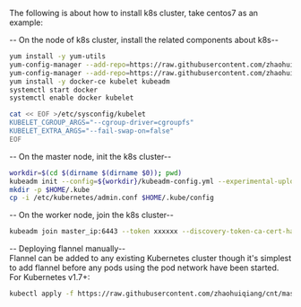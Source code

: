 The following is about how to install k8s cluster, take centos7 as an example:

-- On the node of k8s cluster, install the related components about k8s--
```bash
yum install -y yum-utils
yum-config-manager --add-repo=https://raw.githubusercontent.com/zhaohuiqiang/cnt/master/k8s/yum/repos/docker-ce.repo
yum-config-manager --add-repo=https://raw.githubusercontent.com/zhaohuiqiang/cnt/master/k8s/yum/repos/kubernetes.repo
yum install -y docker-ce kubelet kubeadm
systemctl start docker
systemctl enable docker kubelet

cat << EOF >/etc/sysconfig/kubelet  
KUBELET_CGROUP_ARGS="--cgroup-driver=cgroupfs"  
KUBELET_EXTRA_ARGS="--fail-swap-on=false"  
EOF
```

-- On the master node, init the k8s cluster--
```bash
workdir=$(cd $(dirname $(dirname $0)); pwd)
kubeadm init --config=${workdir}/kubeadm-config.yml --experimental-upload-certs --ignore-preflight-errors=Swap
mkdir -p $HOME/.kube
cp -i /etc/kubernetes/admin.conf $HOME/.kube/config
```

-- On the worker node, join the k8s cluster--
```bash
kubeadm join master_ip:6443 --token xxxxxx --discovery-token-ca-cert-hash yyyyyy --ignore-preflight-errors=Swap
```

-- Deploying flannel manually--  
Flannel can be added to any existing Kubernetes cluster though it's simplest to add flannel before any pods using the pod network have been started. For Kubernetes v1.7+:
```bash
kubectl apply -f https://raw.githubusercontent.com/zhaohuiqiang/cnt/master/k8s/kube-flannel.yml
```
